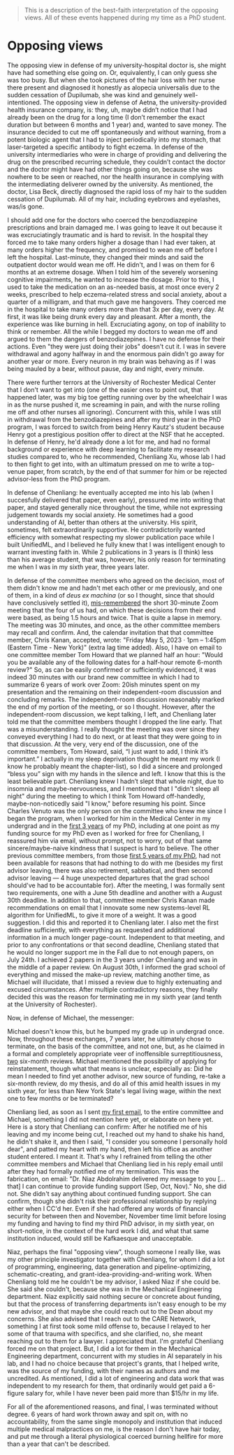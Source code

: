 > This is a description of the best-faith interpretation of the opposing views. All of these events happened during my time as a PhD student.

# Opposing views

The opposing view in defense of my university-hospital doctor is, she might have had something else going on. Or, equivalently, I can only guess she was too busy. But when she took pictures of the hair loss with her nurse there present and diagnosed it honestly as alopecia universalis due to the sudden cessation of Dupilumab, she was kind and genuinely well-intentioned. The opposing view in defense of Aetna, the university-provided health insurance company, is: they, uh, maybe didn’t notice that I had already been on the drug for a long time (I don’t remember the exact duration but between 6 months and 1 year) and, wanted to save money. The insurance decided to cut me off spontaneously and without warning, from a potent biologic agent that I had to inject periodically into my stomach, that laser-targeted a specific antibody to fight eczema. In defense of the university intermediaries who were in charge of providing and delivering the drug on the prescribed recurring schedule, they couldn’t contact the doctor and the doctor might have had other things going on, because she was nowhere to be seen or reached, nor the health insurance in complying with the intermediating deliverer owned by the university. As mentioned, the doctor, Lisa Beck, directly diagnosed the rapid loss of my hair to the sudden cessation of Dupilumab. All of my hair, including eyebrows and eyelashes, was/is gone.

I should add one for the doctors who coerced the benzodiazepine prescriptions and brain damaged me. I was going to leave it out because it was excruciatingly traumatic and is hard to revisit. In the hospital they forced me to take many orders higher a dosage than I had ever taken, at many orders higher the frequency, and promised to wean me off before I left the hospital. Last-minute, they changed their minds and said the outpatient doctor would wean me off. He didn't, and I was on them for 6 months at an extreme dosage. When I told him of the severely worsening cognitive impairments, he wanted to increase the dosage. Prior to this, I used to take the medication on an as-needed basis, at most once every 2 weeks, prescribed to help eczema-related stress and social anxiety, about a quarter of a milligram, and that much gave me hangovers. They coerced me in the hospital to take many orders more than that 3x per day, every day. At first, it was like being drunk every day and pleasant. After a month, the experience was like burning in hell. Excruciating agony, on top of inability to think or remember. All the while I begged my doctors to wean me off and argued to them the dangers of benzodiazepines. I have no defense for their actions. Even "they were just doing their jobs" doesn't cut it. I was in severe withdrawal and agony halfway in and the enormous pain didn't go away for another year or more. Every neuron in my brain was behaving as if I was being mauled by a bear, without pause, day and night, every minute.

There were further terrors at the University of Rochester Medical Center that I don't want to get into (one of the easier ones to point out, that happened later, was my big toe getting running over by the wheelchair I was in as the nurse pushed it, me screaming in pain, and with the nurse rolling me off and other nurses all ignoring). Concurrent with this, while I was still in withdrawal from the benzodiazepines and after my third year in the PhD program, I was forced to switch from being Henry Kautz's student because Henry got a prestigious position offer to direct at the NSF that he accepted. In defense of Henry, he'd already done a lot for me, and had no formal background or experience with deep learning to facilitate my research studies compared to, who he recommended, Chenliang Xu, whose lab I had to then fight to get into, with an ultimatum pressed on me to write a top-venue paper, from scratch, by the end of that summer for him or be rejected advisor-less from the PhD program.

In defense of Chenliang: he eventually accepted me into his lab (when I succesfully delivered that paper, even early), pressured me into writing that paper, and stayed generally nice throughout the time, while not expressing judgement towards my social anxiety. He sometimes had a good understanding of AI, better than others at the university. His spirit, sometimes, felt extraordinarily supportive. He contradictorily wanted efficiency with somewhat respecting my slower publication pace while I built UnifiedML, and I believed he fully knew that I was intelligent enough to warrant investing faith in. While 2 publications in 3 years is (I think) less than his average student, that was, however, his only reason for terminating me when I was in my sixth year, three years later.

In defense of the committee members who agreed on the decision, most of them didn't know me and hadn't met each other or me previously, and one of them, in a kind of *deus ex machina* (or so I thought, since that should have conclusively settled it), [mis-remembered](https://github.com/slerman12/Detective-Sam/blob/main/4-Faith.md) the short 30-minute Zoom meeting that the four of us had, on which these decisions from their end were based, as being 1.5 hours and twice. That is quite a lapse in memory. The meeting was 30 minutes, and once, as the other committee members may recall and confirm. And, the calendar invitation that that committee member, Chris Kanan, accepted, wrote: "Friday May 5, 2023 ⋅ 1pm – 1:45pm (Eastern Time - New York)" (extra lag time added). Also, I have on email to one committee member Tom Howard that we planned half an hour: "Would you be available any of the following dates for a half-hour remote 6-month review?" So, as can be easily confirmed or sufficiently evidenced, it was indeed 30 minutes with our brand new committee in which I had to summarize 6 years of work over Zoom: 20ish minutes spent on my presentation and the remaining on their independent-room discussion and concluding remarks. The independent-room discussion reasonably marked the end of my portion of the meeting, or so I thought. However, after the independent-room discussion, we kept talking, I left, and Chenliang later told me that the committee members thought I dropped the line early. That was a misunderstanding. I really thought the meeting was over since they conveyed everything I had to do next, or at least that they were going to in that discussion. At the very, very end of the discussion, one of the committee members, Tom Howard, said, “I just want to add, I think it’s important.” I actually in my sleep deprivation thought he meant my work (I know he probably meant the chapter-list), so I did a sincere and prolonged “bless you” sign with my hands in the silence and left. I know that this is the least believable part. Chenliang knew I hadn’t slept that whole night, due to insomnia and maybe-nervousness, and I mentioned that I "didn't sleep all night" during the meeting to which I think Tom Howard off-handedly, maybe-non-noticedly said "I know," before resuming his point. Since Charles Venuto was the only person on the committee who knew me since I began the program, when I worked for him in the Medical Center in my undergrad and in the [first 3 years](https://github.com/slerman12/Detective-Sam/blob/main/5-Early-work-in-program.md) of my PhD, including at one point as my funding source for my PhD even as I worked for free for Chenliang, I reassured him via email, without prompt, not to worry, out of that same sincere/maybe-naive kindness that I suspect is hard to believe. The other previous committee members, from those [first 5 years of my PhD](https://github.com/slerman12/Detective-Sam/blob/main/6-Indebted.md), had not been available for reasons that had nothing to do with me (besides my first advisor leaving, there was also retirement, sabbatical, and then second advisor leaving — 4 huge unexpected departures that the grad school should've had to be accountable for). After the meeting, I was formally sent two requirements, one with a June 5th deadline and another with a August 30th deadline. In addition to that, committee member Chris Kanan made recommendations on email that I innovate some new systems-level RL algorithm for UnifiedML, to give it more of a weight. It was a good suggestion. I did this and reported it to Chenliang later. I also met the first deadline sufficiently, with everything as requested and additional information in a much longer page-count. Independent to that meeting, and prior to any confrontations or that second deadline, Chenliang stated that he would no longer support me in the Fall due to not enough papers, on July 24th. I achieved 2 papers in the 3 years under Chenliang and was in the middle of a paper review. On August 30th, I informed the grad school of everything and missed the make-up review, matching another time, as Michael will illucidate, that I missed a review due to highly extenuating and excused circumstances. After multiple contradictory reasons, they finally decided this was the reason for terminating me in my sixth year (and tenth at the University of Rochester).

Now, in defense of Michael, the messenger:

Michael doesn't know this, but he bumped my grade up in undergrad once. Now, throughout these exchanges, 7 years later, he ultimately chose to terminate, on the basis of the committee, and not one, but, as he claimed in a formal and completely appropriate veer of inoffensible surreptitiousness, [two](https://github.com/slerman12/Detective-Sam/blob/main/7-Ongoing.md) six-month reviews. Michael mentioned the possibility of applying for reinstatement, though what that means is unclear, especially as: Did he mean I needed to find yet another advisor, new source of funding, re-take a six-month review, do my thesis, and do all of this amid health issues in my sixth year, for less than New York State's legal living wage, within the next one to few months or be terminated? 

Chenliang lied, as soon as I sent [my first email](https://github.com/slerman12/Detective-Sam/blob/main/4-Faith.md), to the entire committee and Michael, something I did not mention here yet, or elaborate on here yet. Here is a story that Chenliang can confirm: After he notified me of his leaving and my income being cut, I reached out my hand to shake his hand, he didn't shake it, and then I said, "I consider you someone I personally hold dear", and patted my heart with my hand, then left his office as another student entered. I meant it. That's why I refrained from telling the other committee members and Michael that Chenliang lied in his reply email until after they had formally notified me of my termination. This was the fabrication, on email: "Dr. Niaz Abdolrahim delivered my message to you [... that] I can continue to provide funding support (Sep, Oct, Nov)." No, she did not. She didn't say anything about continued funding support. She can confirm, though she didn't risk their professional relationship by replying either when I CC'd her. Even if she had offered any words of financial security for between then and November, November time limit before losing my funding and having to find my third PhD advisor, in my sixth year, on short-notice, in the context of the hard work I did, and what that same institution induced, would still be Kafkaesque and unacceptable.

Niaz, perhaps the final "opposing view", though someone I really like, was my other principle investigator together with Chenliang, for whom I did a lot of programming, engineering, data generation and pipeline-optimizing, schematic-creating, and grant-idea-providing-and-writing work. When Chenliang told me he couldn't be my advisor, I asked Niaz if she could be. She said she couldn't, because she was in the Mechanical Engineering department. Niaz explicitly said nothing secure or concrete about funding, but that the process of transferring departments isn't easy enough to be my new advisor, and that maybe she could reach out to the Dean about my concerns. She also advised that I reach out to the CARE Network, something I at first took some mild offense to, because I relayed to her some of that trauma with specifics, and she clarified, no, she meant reaching out to them for a lawyer. I appreciated that.  I'm grateful Chenliang forced me on that project. But, I did a lot for them in the Mechanical Engineering department, concurrent with my studies in AI separately in his lab, and I had no choice because that project's grants, that I helped write, was the source of my funding, with their names as authors and me uncredited. As mentioned, I did a lot of engineering and data work that was independent to my research for them, that ordinarily would get paid a 6-figure salary for, while I have never been paid more than $15/hr in my life.

For all of the aforementioned reasons, and final, I was terminated without degree. 6 years of hard work thrown away and spit on, with no accountability, from the same single monopoly and institution that induced multiple medical malpractices on me, is the reason I don't have hair today, and put me through a literal physiological coerced burning hellfire for more than a year that can't be described.
